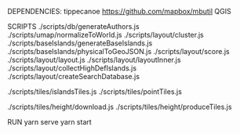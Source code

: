 DEPENDENCIES:
tippecanoe
https://github.com/mapbox/mbutil
QGIS


SCRIPTS
./scripts/db/generateAuthors.js
./scripts/umap/normalizeToWorld.js
./scripts/layout/cluster.js
./scripts/baseIslands/generateBaseIslands.js
./scripts/baseIslands/physicalToGeoJSON.js
./scripts/layout/score.js
./scripts/layout/layout.js
./scripts/layout/layoutInner.js
./scripts/layout/collectHighDefIslands.js
./scripts/layout/createSearchDatabase.js

./scripts/tiles/islandsTiles.js
./scripts/tiles/pointTiles.js

./scripts/tiles/height/download.js
./scripts/tiles/height/produceTiles.js

RUN
yarn serve
yarn start